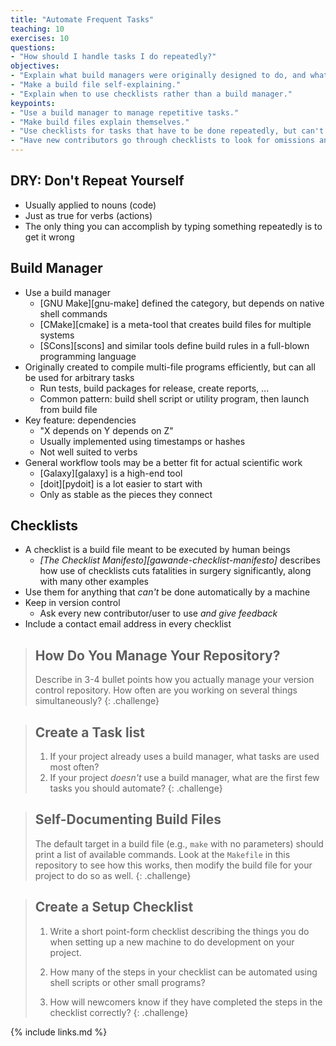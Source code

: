 ```yaml
---
title: "Automate Frequent Tasks"
teaching: 10
exercises: 10
questions:
- "How should I handle tasks I do repeatedly?"
objectives:
- "Explain what build managers were originally designed to do, and what else they are now used to do."
- "Make a build file self-explaining."
- "Explain when to use checklists rather than a build manager."
keypoints:
- "Use a build manager to manage repetitive tasks."
- "Make build files explain themselves."
- "Use checklists for tasks that have to be done repeatedly, but can't be done by a computer."
- "Have new contributors go through checklists to look for omissions and inaccuracies."
---
```


## DRY: Don't Repeat Yourself

*   Usually applied to nouns (code)
*   Just as true for verbs (actions)
*   The only thing you can accomplish by typing something repeatedly is to get it wrong

## Build Manager

*   Use a build manager
    *   [GNU Make][gnu-make] defined the category, but depends on native shell commands
    *   [CMake][cmake] is a meta-tool that creates build files for multiple systems
    *   [SCons][scons] and similar tools define build rules in a full-blown programming language
*   Originally created to compile multi-file programs efficiently, but can all be used for arbitrary tasks
    *   Run tests, build packages for release, create reports, ...
    *   Common pattern: build shell script or utility program, then launch from build file
*   Key feature: dependencies
    *   "X depends on Y depends on Z"
    *   Usually implemented using timestamps or hashes
    *   Not well suited to verbs
*   General workflow tools may be a better fit for actual scientific work
    *   [Galaxy][galaxy] is a high-end tool
    *   [doit][pydoit] is a lot easier to start with
    *   Only as stable as the pieces they connect

## Checklists

*   A checklist is a build file meant to be executed by human beings
    *   *[The Checklist Manifesto][gawande-checklist-manifesto]*
        describes how use of checklists cuts fatalities in surgery significantly,
        along with many other examples
*   Use them for anything that *can't* be done automatically by a machine
*   Keep in version control
    *   Ask every new contributor/user to use *and give feedback*
*   Include a contact email address in every checklist

> ## How Do You Manage Your Repository?
>
> Describe in 3-4 bullet points how you actually manage your version control repository.
> How often are you working on several things simultaneously?
{: .challenge}

> ## Create a Task list
>
> 1.  If your project already uses a build manager,
>     what tasks are used most often?
> 2.  If your project *doesn't* use a build manager,
>     what are the first few tasks you should automate?
{: .challenge}

> ## Self-Documenting Build Files
>
> The default target in a build file (e.g., `make` with no parameters)
> should print a list of available commands.
> Look at the `Makefile` in this repository to see how this works,
> then modify the build file for your project to do so as well.
{: .challenge}

> ## Create a Setup Checklist
>
> 1.  Write a short point-form checklist describing the things you do
>     when setting up a new machine to do development on your project.
>
> 2.  How many of the steps in your checklist can be automated using shell scripts or other small programs?
>
> 3.  How will newcomers know if they have completed the steps in the checklist correctly?
{: .challenge}

{% include links.md %}
